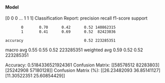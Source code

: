 #### Model
[0 0 0 ... 1 1 1]
Classification Report:
              precision    recall  f1-score   support

           0       0.70      0.42      0.52 140862315
           1       0.41      0.69      0.52  82423036

    accuracy                           0.52 223285351
   macro avg       0.55      0.55      0.52 223285351
weighted avg       0.59      0.52      0.52 223285351

Accuracy: 0.5184336521924361
Confusion Matrix:
[[58578512 82283803]
 [25242908 57180128]]
Confusion Matrix (%):
[[26.23482093 36.85141127]
 [11.30522351 25.60854429]]
